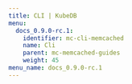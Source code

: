 ```yaml
---
title: CLI | KubeDB
menu:
  docs_0.9.0-rc.1:
    identifier: mc-cli-memcached
    name: Cli
    parent: mc-memcached-guides
    weight: 45
menu_name: docs_0.9.0-rc.1
---
```


